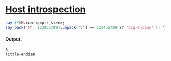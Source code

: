 [1]: http://rosettacode.org/wiki/Host_introspection

# [Host introspection][1]

```perl
say $*VM.config<ptr_size>;
say pack('N', 123456789).unpack('V') == 123456789 ?? 'big-endian' !! 'little-endian';
```

#### Output:
```
8
little-endian
```